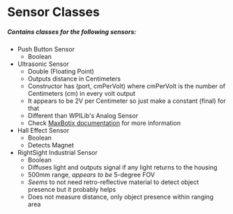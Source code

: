 # Sensor Classes
##### Contains classes for the following sensors:
- Push Button Sensor
     - Boolean
- Ultrasonic Sensor
    - Double (Floating Point)
    - Outputs distance in Centimeters
    - Constructor has (port, cmPerVolt) where cmPerVolt is the number of Centimeters (cm) in every volt output
    - It appears to be 2V per Centimeter so just make a constant (final) for that
    - Different than WPILib's Analog Sensor
    - Check [MaxBotix documentation](https://www.maxbotix.com/Ultrasonic_Sensors/MB1013.htm "Model 1013 Ultrasonic Sensor Documentation") for more information
- Hall Effect Sensor
    - Boolean
    - Detects Magnet
- RightSight Industrial Sensor
    - Boolean
    - Diffuses light and outputs signal if any light returns to the housing
    - 500mm range, *appears to be* 5-degree FOV
    - *Seems* to not need retro-reflective material to detect object presence but it probably helps
    - Does not measure distance, only object presence within ranging area